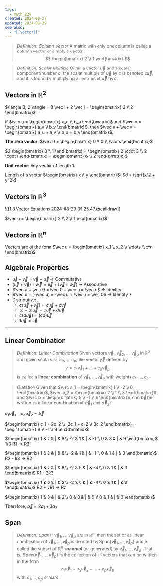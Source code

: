 ```yaml
---
tags:
  - math_220
created: 2024-08-27
updated: 2024-08-29
see also:
  - "[[Vector]]"
---
```


> *Definition: Column Vector*
> A matrix with only one column is called a column vector or simply a vector.
> $$ \begin{bmatrix} 2 \\ 1 \end{bmatrix} $$

> *Definition: Scalar Multiple*
> Given a vector $\vec u$ and a scalar component/number $c$, the scalar multiple of $\vec u$ by $c$ is denoted $c \vec u$, and it is found by multiplying all entries of $\vec u$ by $c$.

## Vectors in $\mathbb R^2$

$\langle 3, 2 \rangle = 3 \vec i + 2 \vec j = \begin{bmatrix} 3 \\ 2 \end{bmatrix}$

If $\vec u = \begin{bmatrix} a_u \\ b_u \end{bmatrix}$ and $\vec v = \begin{bmatrix} a_v \\ b_v \end{bmatrix}$, then $\vec u + \vec v = \begin{bmatrix} a_u + a_v \\ b_u + b_v \end{bmatrix}$.

**The zero vector**: $\vec 0 = \begin{bmatrix} 0 \\ 0 \\ \vdots \end{bmatrix}$

$2 \begin{bmatrix} 3 \\ 1 \end{bmatrix} = \begin{bmatrix} 2 \cdot 3 \\ 2 \cdot 1 \end{bmatrix} = \begin{bmatrix} 6 \\ 2 \end{bmatrix}$

**Unit vector**: Any vector of length 1.

Length of a vector $\begin{bmatrix} x \\ y \end{bmatrix}$: $d = \sqrt{x^2 + y^2}$

## Vectors in $\mathbb R^3$

![[1.3 Vector Equations 2024-08-29 09.25.47.excalidraw]]

$\vec u = \begin{bmatrix} 3 \\ 2 \\ 1 \end{bmatrix}$

## Vectors in $\mathbb R^n$

Vectors are of the form $\vec u = \begin{bmatrix} x_1 \\ x_2 \\ \vdots \\ x^n \end{bmatrix}$

## Algebraic Properties

- $\vec u + \vec v = \vec v + \vec u$ -> Commutative
- $(\vec u + \vec v) + \vec w = \vec u + (\vec v + \vec w)$ -> Associative
- $\vec u + \vec 0 = \vec 0 + \vec u = \vec u$ -> Identity
- $\vec u + (-\vec u) = -\vec u + \vec u = \vec 0$ -> Identity 2
- Distributive:
  - $c(\vec u + \vec v) = c \vec u + c \vec v$
  - $(c + d) \vec u = c \vec u + d \vec u$
  - $c(d \vec u) = (cd) \vec u$
  - $1 \vec u = \vec u$

---

## Linear Combination

> *Definition: Linear Combination*
> Given vectors $\vec v_1, \vec v_2, \dots, \vec v_p$ in $\mathbb R^p$ and given scalars $c_1, c_2, \dots, c_p$, the vector $\vec y$ defined by
> $$ y = c_1 \vec v_1 + \dots + c_p \vec v_p $$
> is called a **linear combination** of $\vec v_1, \dots, \vec v_p$ with weights $c_1, \dots, c_p$.

> *Question*
> Given that $\vec a_1 = \begin{bmatrix} 1 \\ -2 \\ 0 \end{bmatrix}$, $\vec a_2 = \begin{bmatrix} 2 \\ 1 \\ 3 \end{bmatrix}$, and $\vec b = \begin{bmatrix} 8 \\ -1 \\ 9 \end{bmatrix}$, can $\vec b$ be written as a linear combination of $\vec a_1$ and $\vec a_2$?

$c_1 \vec a_1 + c_2 \vec a_2 = \vec b$

$\begin{bmatrix} c_1 + 2c_2 \\ -2c_1 + c_2 \\ 3c_2 \end{bmatrix} = \begin{bmatrix} 8 \\ -1 \\ 9 \end{bmatrix}$

$\begin{bmatrix} 1 & 2 & | & 8 \\ -2 & 1 & | & -1 \\ 0 & 3 & | & 9 \end{bmatrix}$ 1/3 R3 -> R3

$\begin{bmatrix} 1 & 2 & | & 8 \\ -2 & 1 & | & -1 \\ 0 & 1 & | & 3 \end{bmatrix}$ R2 - R3 -> R2

$\begin{bmatrix} 1 & 2 & | & 8 \\ -2 & 0 & | & -4 \\ 0 & 1 & | & 3 \end{bmatrix}$ R1 - 2R3

$\begin{bmatrix} 1 & 0 & | & 2 \\ -2 & 0 & | & -4 \\ 0 & 1 & | & 3 \end{bmatrix}$ R2 + 2R1 -> R2

$\begin{bmatrix} 1 & 0 & | & 2 \\ 0 & 0 & | & 0 \\ 0 & 1 & | & 3 \end{bmatrix}$

Therefore, $\vec b = 2a_1 + 3a_2$.

## Span

> *Definition: Span*
> If $\vec v_1, \dots, \vec v_p$ are in $\mathbb R^n$, then the set of all linear combination of $\vec v_1, \dots, \vec v_p$ is denoted by $\text{Span}\{ \vec v_1, \dots, \vec v_p \}$ and is called the subset of $\mathbb R^n$ **spanned** (or generated) by $\vec v_1, \dots, \vec v_p$. That is, $\text{Span}\{ \vec v_1, \dots, \vec v_p \}$ is the collection of all vectors that can be written in the form
> $$ c_1 \vec v_1 + c_2 \vec v_2 + \dots + c_p \vec v_p $$
> with $c_1, \dots, c_p$ scalars.